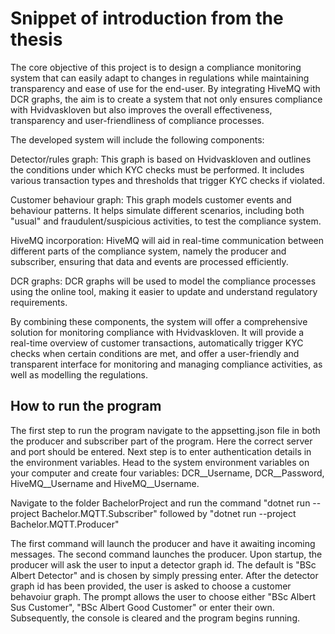 # Snippet of introduction from the thesis
The core objective of this project is to design a compliance monitoring system that can easily adapt to changes in regulations while maintaining transparency and ease of use for the end-user. By integrating HiveMQ with DCR graphs, the aim is to create a system that not only ensures compliance with Hvidvaskloven but also improves the overall effectiveness, transparency and user-friendliness of compliance processes.

The developed system will include the following components:

Detector/rules graph: This graph is based on Hvidvaskloven and outlines the conditions under which KYC checks must be performed. It includes various transaction types and thresholds that trigger KYC checks if violated.

Customer behaviour graph: This graph models customer events and behaviour patterns. It helps simulate different scenarios, including both "usual" and fraudulent/suspicious activities, to test the compliance system.

HiveMQ incorporation: HiveMQ will aid in real-time communication between different parts of the compliance system, namely the producer and subscriber, ensuring that data and events are processed efficiently.

DCR graphs: DCR graphs will be used to model the compliance processes using the online tool, making it easier to update and understand regulatory requirements.

By combining these components, the system will offer a comprehensive solution for monitoring compliance with Hvidvaskloven. It will provide a real-time overview of customer transactions, automatically trigger KYC checks when certain conditions are met, and offer a user-friendly and transparent interface for monitoring and managing compliance activities, as well as modelling the regulations.

## How to run the program
The first step to run the program navigate to the appsetting.json file in both the producer and subscriber part of the program. Here the correct server and port should be entered. Next step is to enter authentication details in the environment variables. Head to the system environment variables on your computer and create four variables: DCR__Username, DCR__Password, HiveMQ__Username and HiveMQ__Username.

Navigate to the folder BachelorProject and run the command "dotnet run --project Bachelor.MQTT.Subscriber" followed by "dotnet run --project Bachelor.MQTT.Producer"

The first command will launch the producer and have it awaiting incoming messages. The second command launches the producer. Upon startup, the producer will ask the user to input a detector graph id. The default is "BSc Albert Detector" and is chosen by simply pressing enter. After the detector graph id has been provided, the user is asked to choose a customer behavoiur graph. The prompt allows the user to choose either "BSc Albert Sus Customer", "BSc Albert Good Customer" or enter their own. Subsequently, the console is cleared and the program begins running.
